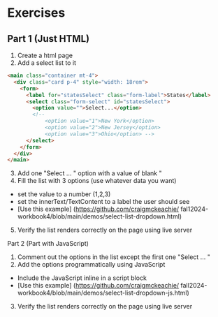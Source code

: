 # Exercises

## Part 1 (Just HTML)

1. Create a html page
2. Add a select list to it

```html
<main class="container mt-4">
  <div class="card p-4" style="width: 18rem">
    <form>
      <label for="statesSelect" class="form-label">States</label>
      <select class="form-select" id="statesSelect">
        <option value="">Select...</option>
        <!-- 
            <option value="1">New York</option>
            <option value="2">New Jersey</option>
            <option value="3">Ohio</option> -->
      </select>
    </form>
  </div>
</main>
```

3. Add one "Select ... " option with a value of blank "
4. Fill the list with 3 options (use whatever data you want)

- set the value to a number (1,2,3)
- set the innerText/TextContent to a label the user should see
- [Use this example] (https://github.com/craigmckeachie/
  fal12024-workbook4/blob/main/demos/select-list-dropdown.html)

5. Verify the list renders correctly on the page using live server

Part 2 (Part with JavaScript)

1. Comment out the options in the list except the first one "Select ... "
2. Add the options programmatically using JavaScript

- Include the JavaScript inline in a script block
- [Use this example] (https://github.com/craigmckeachie/
  fall2024-workbook4/blob/main/demos/select-list-dropdown-js.html)

3. Verify the list renders correctly on the page using live server
